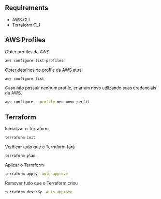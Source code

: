 ## Requirements
- AWS CLI
- Terraform CLI

## AWS Profiles

Obter profiles da AWS
```sh
aws configure list-profiles
```

Obter detalhes do profile da AWS atual
```sh
aws configure list
```

Caso não possuir nenhum profile, criar um novo utilizando suas credenciais da AWS.
```sh
aws configure --profile meu-novo-perfil
```

## Terraform

Inicializar o Terraform
```sh
terraform init
```

Verificar tudo que o Terraform fará
```sh
terraform plan
```

Aplicar o Terraform
```sh
terraform apply -auto-approve
```

Remover tudo que o Terraform criou
```sh
terraform destroy -auto-approve
```


